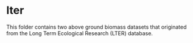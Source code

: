 # lter  

This folder contains two above ground biomass datasets that originated from the Long Term Ecological Research (LTER) database.
